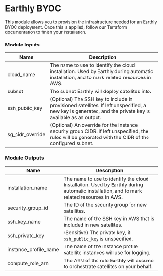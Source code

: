# Earthly BYOC

This module allows you to provision the infrastructure needed for an Earthly BYOC deployment. Once this is applied, follow our Terraform documentation to finish your installation.

### Module Inputs

| Name             | Description                                                                                                                                              |
|------------------|----------------------------------------------------------------------------------------------------------------------------------------------------------|
| cloud_name       | The name to use to identify the cloud installation. Used by Earthly during automatic installation, and to mark related resources in AWS.                 |
| subnet           | The subnet Earthly will deploy satellites into.                                                                                                          |
| ssh_public_key   | (Optional) The SSH key to include in provisioned satellites. If left unspecified, a new key is generated, and the private key is available as an output. |
| sg_cidr_override | (Optional) An override for the instance security group CIDR. If left unspecified, the rules will be generated with the CIDR of the configured subnet.    |


### Module Outputs

| Name                  | Description                                                                                                                              |
|-----------------------|------------------------------------------------------------------------------------------------------------------------------------------|
| installation_name     | The name to use to identify the cloud installation. Used by Earthly during automatic installation, and to mark related resources in AWS. |
| security_group_id     | The ID of the security group for new satellites.                                                                                         |
| ssh_key_name          | The name of the SSH key in AWS that is included in new satellites.                                                                       |
| ssh_private_key       | (Sensitive) The private key, if `ssh_public_key` is unspecified.                                                                         |
| instance_profile_name | The name of the instance profile satellite instances will use for logging.                                                               |
| compute_role_arn      | The ARN of the role Earthly will assume to orchestrate satellites on your behalf.                                                        |
